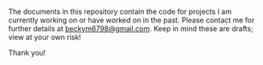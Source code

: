 The documents in this repository contain the code for projects I am currently working on or have worked on in the past. Please contact me for further details at beckym6798@gmail.com. Keep in mind these are drafts; view at your own risk!

Thank you!
